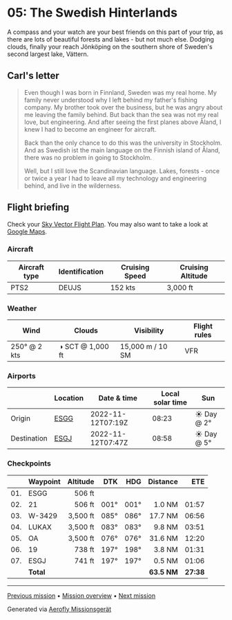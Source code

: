 # 05: The Swedish Hinterlands

A compass and your watch are your best friends on this part of your trip, as there are lots of beautiful forests and lakes - but not much else. Dodging clouds, finally your reach Jönköping on the southern shore of Sweden's second largest lake, Vättern.

## Carl's letter

> Even though I was born in Finnland, Sweden was my real home. My family never understood why I left behind my father's fishing company. My brother took over the business, but he was angry about me leaving the family behind. But back than the sea was not my real love, but engineering. And after seeing the first planes above Åland, I knew I had to become an engineer for aircraft.
>
> Back than the only chance to do this was the university in Stockholm. And as Swedish ist the main language on the Finnish island of Åland, there was no problem in going to Stockholm.
>
> Well, but I still love the Scandinavian language. Lakes, forests - once or twice a year I had to leave all my technology and engineering behind, and live in the wilderness.

## Flight briefing

Check your [Sky Vector Flight Plan](https://skyvector.com/?ll=57.67479433048351,12.297585245182772&chart=301&zoom=3&fpl=N0152A030%20ESGG%205742N01251E%205743N01309E%205750N01407E%20ESGJ). You may also want to take a look at [Google Maps](https://www.google.com/maps/@?api=1&map_action=map&center=57.67479433048351,12.297585245182772&zoom=12&basemap=terrain).

### Aircraft

| Aircraft type | Identification | Cruising Speed | Cruising Altitude |
| ------------- | -------------- | -------------- | ----------------- |
| PTS2          | DEUJS          | 152 kts        | 3,000 ft          |

### Weather

| Wind         | Clouds           | Visibility       | Flight rules |
| ------------ | ---------------- | ---------------- | ------------ |
| 250° @ 2 kts | ◑ SCT @ 1,000 ft | 15,000 m / 10 SM | VFR          |

### Airports

|             | Location                                   | Date & time       | Local solar time | Sun        |
| ----------- | ------------------------------------------ | ----------------- | ---------------- | ---------- |
| Origin      | [ESGG](https://www.pilotnav.com/airport/ESGG) | 2022-11-12T07:19Z | 08:23            | ☀ Day @ 2° |
| Destination | [ESGJ](https://www.pilotnav.com/airport/ESGJ) | 2022-11-12T07:47Z | 08:58            | ☀ Day @ 5° |

### Checkpoints

|     | Waypoint  | Altitude |  DTK |  HDG |    Distance |       ETE |
| :-: | --------- | -------: | ---: | ---: | ----------: | --------: |
| 01. | ESGG      |   506 ft |      |      |             |           |
| 02. | 21        |   506 ft | 001° | 001° |      1.0 NM |     01:57 |
| 03. | W-3429    | 3,500 ft | 085° | 086° |     17.7 NM |     06:56 |
| 04. | LUKAX     | 3,500 ft | 083° | 083° |      9.8 NM |     03:51 |
| 05. | OA        | 3,500 ft | 076° | 076° |     31.6 NM |     12:20 |
| 06. | 19        |   738 ft | 197° | 198° |      3.8 NM |     01:31 |
| 07. | ESGJ      |   741 ft | 197° | 197° |      0.5 NM |     01:06 |
|     | **Total** |          |      |      | **63.5 NM** | **27:38** |

---

[Previous mission](./04_letters_to_america.md) • [Mission overview](./README.md) • [Next mission](./06_the_lake_where_gripens_play.md)

Generated via [Aerofly Missionsgerät](https://github.com/fboes/aerofly-missions)
